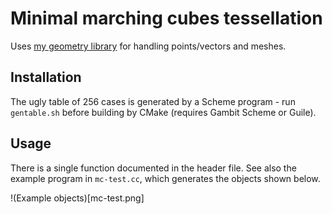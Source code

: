 # Minimal marching cubes tessellation
Uses [my geometry library](https://github.com/salvipeter/libgeom/) for handling points/vectors and meshes.

## Installation
The ugly table of 256 cases is generated by a Scheme program - run `gentable.sh` before building by CMake (requires Gambit Scheme or Guile).

## Usage
There is a single function documented in the header file.
See also the example program in `mc-test.cc`, which generates the objects shown below.

!(Example objects)[mc-test.png]

